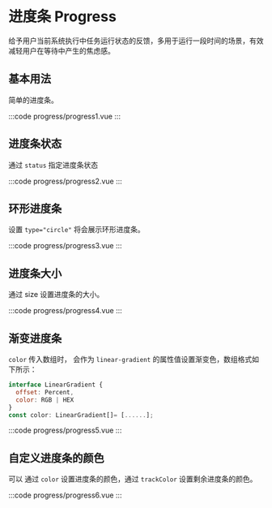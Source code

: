 # 进度条 Progress
给予用户当前系统执行中任务运行状态的反馈，多用于运行一段时间的场景，有效减轻用户在等待中产生的焦虑感。

## 基本用法
简单的进度条。

:::code progress/progress1.vue
:::

## 进度条状态
通过 `status` 指定进度条状态

:::code progress/progress2.vue
:::

## 环形进度条
设置 `type="circle"` 将会展示环形进度条。

:::code progress/progress3.vue
:::

## 进度条大小
通过 size 设置进度条的大小。

:::code progress/progress4.vue
:::

## 渐变进度条
`color` 传入数组时， 会作为 `linear-gradient` 的属性值设置渐变色，数组格式如下所示：
```js
interface LinearGradient {
  offset: Percent,
  color: RGB | HEX
}
const color: LinearGradient[]= [......];
```

:::code progress/progress5.vue
:::

## 自定义进度条的颜色
可以 通过 `color` 设置进度条的颜色，通过 `trackColor` 设置剩余进度条的颜色。

:::code progress/progress6.vue
:::
